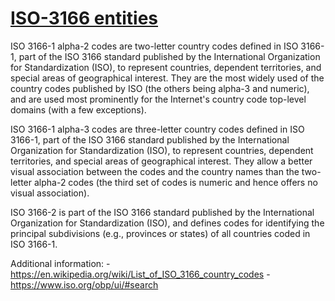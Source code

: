 # [ISO-3166 entities](https://en.wikipedia.org/wiki/ISO_3166)

ISO 3166-1 alpha-2 codes are two-letter country codes defined in ISO 3166-1, part of the ISO 3166 standard published by the International Organization for Standardization (ISO), to represent countries, dependent territories, and special areas of geographical interest. They are the most widely used of the country codes published by ISO (the others being alpha-3 and numeric), and are used most prominently for the Internet's country code top-level domains (with a few exceptions).

ISO 3166-1 alpha-3 codes are three-letter country codes defined in ISO 3166-1, part of the ISO 3166 standard published by the International Organization for Standardization (ISO), to represent countries, dependent territories, and special areas of geographical interest. They allow a better visual association between the codes and the country names than the two-letter alpha-2 codes (the third set of codes is numeric and hence offers no visual association).

ISO 3166-2 is part of the ISO 3166 standard published by the International Organization for Standardization (ISO), and defines codes for identifying the principal subdivisions (e.g., provinces or states) of all countries coded in ISO 3166-1.

Additional information:
    - <https://en.wikipedia.org/wiki/List_of_ISO_3166_country_codes>
    - <https://www.iso.org/obp/ui/#search>
